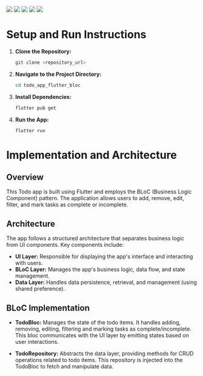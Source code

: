 ![](https://github.com/CvamKr/todo-bloc-application/assets/34348253/9fdaccdf-417d-475f-b5de-53630208c0f5)
![](https://github.com/CvamKr/todo-bloc-application/assets/34348253/d201748b-028a-4207-a263-3ccb989bb5ae)
![](https://github.com/CvamKr/todo-bloc-application/assets/34348253/8a3a66be-4b54-41ac-9e9c-f01cf5873983)
![](https://github.com/CvamKr/todo-bloc-application/assets/34348253/2b17549f-cdd2-4a95-9d76-c8cef3acf13b)
![](https://github.com/CvamKr/todo-bloc-application/assets/34348253/459b0c4e-7ef8-4ea4-97d4-f2f7d42c0bca)

# Setup and Run Instructions

1. **Clone the Repository:**
    ```bash
    git clone <repository_url>
    ```

2. **Navigate to the Project Directory:**
    ```bash
    cd todo_app_flutter_bloc
    ```

3. **Install Dependencies:**
    ```bash
    flutter pub get
    ```

4. **Run the App:**
    ```bash
    flutter run
    ```


# Implementation and Architecture

## Overview
This Todo app is built using Flutter and employs the BLoC (Business Logic Component) pattern. The application allows users to add, remove, edit, filter, and mark tasks as complete or incomplete.

## Architecture
The app follows a structured architecture that separates business logic from UI components. Key components include:
- **UI Layer:** Responsible for displaying the app's interface and interacting with users.
- **BLoC Layer:** Manages the app's business logic, data flow, and state management.
- **Data Layer:** Handles data persistence, retrieval, and management (using shared preference).

## BLoC Implementation
- **TodoBloc:** Manages the state of the todo items. It handles adding, removing, editing, filtering and marking tasks as complete/incomplete. This bloc communicates with the UI layer by emitting states based on user interactions.

- **TodoRepository:** Abstracts the data layer, providing methods for CRUD operations related to todo items. This repository is injected into the TodoBloc to fetch and manipulate data.
